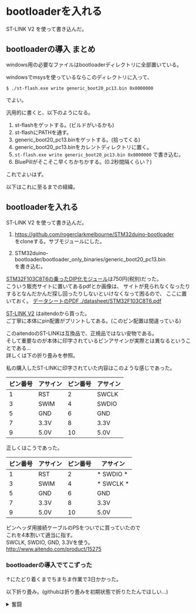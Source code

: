 # bootloaderを入れる

ST-LINK V2 を使って書き込んだ。

## bootloaderの導入 まとめ

windows用の必要なファイルはbootloaderディレクトリに全部置いている。

windowsでmsysを使っているならこのディレクトリに入って、

	$ ./st-flash.exe write generic_boot20_pc13.bin 0x8000000

でよい。

汎用的に書くと、以下のようになる。

1. st-flashをゲットする。(ビルドがいるかも)
1. st-flashにPATHを通す。
1. generic_boot20_pc13.binをゲットする。(拾ってくる)
1. generic_boot20_pc13.binをカレントディレクトリに置く。
1. `st-flash.exe write generic_boot20_pc13.bin 0x8000000` で書き込む。
1. BluePillがそこそこ早くちかちかする。(0.2秒間隔くらい？)

これでよいはず。

以下はこれに至るまでの経緯。

## bootloaderを入れる

ST-LINK V2 を使って書き込んだ。

1. https://github.com/rogerclarkmelbourne/STM32duino-bootloader  
をcloneする。サブモジュールにした。  

1. STM32duino-bootloader/bootloader_only_binaries/generic_boot20_pc13.bin  
を書き込む。  

[STM32F103C8T6の乗ったDIP化モジュール](http://www.aitendo.com/product/13348)は750円(税別)だった。  
こういう販売サイトに置いてあるpdfとか画像は、
サイトが見られなくなったりするとなんだかんだ探し回ったりしないといけなくなって困るので、
ここに置いておく。 [データシートのPDF ./datasheet/STM32F103C8T6.pdf](./datasheet/STM32F103C8T6.pdf)

[ST-LINK V2](http://www.aitendo.com/product/16082) はaitendoから買った。  
ご丁寧に本体にpin配置がプリントしてある。(このピン配置は間違っている)  

このaitendoのST-LINKは互換品で、正規品ではない安物である。  
そして重要なのが本体に印字されているピンアサインが実際とは異なるということである...  
詳しくは下の折り畳みを参照。  

私の購入したST-LINKに印字されていた内容はこのような感じであった。  

| ピン番号 | アサイン | ピン番号 | アサイン |
| ---      | ---      | ---      | ---      |
| 1        | RST      | 2        | SWCLK    |
| 3        | SWIM     | 4        | SWDIO    |
| 5        | GND      | 6        | GND      |
| 7        | 3.3V     | 8        | 3.3V     |
| 9        | 5.0V     | 10       | 5.0V     |

正しくはこうであった。

| ピン番号 | アサイン | ピン番号 | アサイン  |
| ---      | ---      | ---      | ---       |
| 1        | RST      | 2        | * SWDIO * |
| 3        | SWIM     | 4        | * SWCLK * |
| 5        | GND      | 6        | GND       |
| 7        | 3.3V     | 8        | 3.3V      |
| 9        | 5.0V     | 10       | 5.0V      |

ピンヘッダ用接続ケーブルのPSをついでに買っていたので  
これを4本割いて適当に指す。  
SWCLK, SWDIO, GND, 3.3Vを使う。  
http://www.aitendo.com/product/15275  

### bootloaderの導入でてこずった

↑にたどり着くまでちまちま作業で3日かかった。

以下折り畳み。(githubは折り畳みを初期状態で折りたたんでほしい...)

<details>
<summary>奮闘</summary>

stlinkで書き込むバイナリが置いていない。  
ビルドした。 windows10+MSYS2でやっている。

https://github.com/texane/stlink/blob/master/doc/compiling.md
より

	Installation
	Install 7Zip from http://www.7-zip.org
	Install CMake from https://cmake.org/download
	Install MinGW64 from https://sourceforge.net/projects/mingw-w64 (mingw-w64-install.exe)
	Git clone or download stlink sourcefiles zip

だそうだ。MinGW64のインストールがなっがい。  
インストールが終わったらダウンロードしておいたreleaseのv1.6.0のなかの  
`stlink-1.6.0\scripts\mingw64-build.bat` を実行する。  
これでなんか_installと言うディレクトリができたのでこれを覗いてみると、`Program Files (x86)`というフォルダがあった。  
おそらくこれを`C:\Program Files (x86)`とかに置くといいのだろうと思われるのでこれをコピーした。  
とりあえずビルド云々が面倒だったのでこの_installというディレクトリをそのままzipにしておいた。  
使えるかは知らないけども使えるなら使ってよい。多分ほかにいるdllとかあるとおもう。  
これで`C:\Program Files (x86)\stlink\bin`にそれっぽいバイナリが3つ入った。  

* st-util.exe
* st-flash.exe
* st-info.exe

これでようやくbootloaderを書き込めそう。  
ネットの情報によると、書き込みコマンドは

$ st-flash write generic_boot20_pc13.bin 0x8000000

的な感じらしい。

	$ ./binary/stlink/bin/st-flash.exe write generic_boot20_pc13.bin 0x8000000
	st-flash 1.6.0
	2020-03-06T07:06:35 WARN usb.c: Couldn't find any ST-Link/V2 devices

ダメだった。\_(┐「ε:)\_

https://github.com/texane/stlink/issues/651 にそれっぽのがあるUSB3.0はなんかあるらしい。
ドライバーのアップデートで解決したとある。

デバイスマネージャーで見ると確かに何か出ている。
[](./img/stlink_1.png)
ここでアップデートを検索しても出なかったのであきらめて本家に行く。
https://www.st.com/content/st_com/ja/products/development-tools/software-development-tools/stm32-software-development-tools/stm32-utilities/stsw-link009.html
なんか登録させられる。  
入れてみた後再度実行。

	$ ./binary/stlink/bin/st-flash.exe write generic_boot20_pc13.bin 0x8000000
	st-flash 1.6.0
	2020-03-06T07:17:57 INFO usb.c: -- exit_dfu_mode
	2020-03-06T07:17:57 INFO common.c: Loading device parameters....
	2020-03-06T07:17:57 WARN common.c: unknown chip id! 0x5fa0004

これでもだめだった。\_(┐「ε:)\_

https://github.com/texane/stlink/issues/715

	I just had the same thing with a blue pill
	- my cheap stlink clone appears to have the markings for SWDIO and SWCLK swapped.
	After swapping the lines over it flashed fine.

まじか。ってことで入れ替えてみた。  
SWDIOとSWCLKを入れ替えて実行。 

	$ ./binary/stlink/bin/st-flash.exe write generic_boot20_pc13.bin 0x8000000
	st-flash 1.6.0
	2020-03-06T07:26:12 INFO common.c: Loading device parameters....
	2020-03-06T07:26:12 INFO common.c: Device connected is: F1 Medium-density device, id 0x20036410
	2020-03-06T07:26:12 INFO common.c: SRAM size: 0x5000 bytes (20 KiB), Flash: 0x10000 bytes (64 KiB) in pages of 1024 bytes
	open(generic_boot20_pc13.bin) == -1
	2020-03-06T07:26:12 ERROR common.c: map_file() == -1
	stlink_fwrite_flash() == -1

これは...aitendoのstlinkもミスってるということ...  
でもまだ駄目っぽい。

	open(generic_boot20_pc13.bin) == -1

とあるのでコマンドのgeneric_boot20_pc13.binが開けていないようだ。
確かにカレントには置いてない()
bootloaderというディレクトリを掘ってそこにgeneric_boot20_pc13.binをコピーした。

	$ cd bootloader
	$ ../binary/stlink/bin/st-flash.exe write generic_boot20_pc13.bin 0x8000000
	st-flash 1.6.0
	2020-03-07T21:37:25 INFO common.c: Loading device parameters....
	2020-03-07T21:37:25 INFO common.c: Device connected is: F1 Medium-density device, id 0x20036410
	2020-03-07T21:37:25 INFO common.c: SRAM size: 0x5000 bytes (20 KiB), Flash: 0x10000 bytes (64 KiB) in pages of 1024 bytes
	2020-03-07T21:37:25 INFO common.c: Attempting to write 7172 (0x1c04) bytes to stm32 address: 134217728 (0x8000000) Flash page at addr: 0x08001c00 erased
	2020-03-07T21:37:25 INFO common.c: Finished erasing 8 pages of 1024 (0x400) bytes
	2020-03-07T21:37:25 INFO common.c: Starting Flash write for VL/F0/F3/F1_XL core id
	2020-03-07T21:37:25 INFO flash_loader.c: Successfully loaded flash loader in sram 8/8 pages written
	2020-03-07T21:37:25 INFO common.c: Starting verification of write complete
	2020-03-07T21:37:25 INFO common.c: Flash written and verified! jolly good!

お？これは行けた風な..
確かにBluePillのLEDがぴこぴこしている。

これでSTLINK経由でのbootloaderの書き込みは成功したものとみてよいだろう。 

</details>



